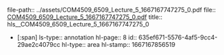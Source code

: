 file-path:: ../assets/COM4509_6509_Lecture_5_1667167747275_0.pdf
file:: [COM4509_6509_Lecture_5_1667167747275_0.pdf](../assets/COM4509_6509_Lecture_5_1667167747275_0.pdf)
title:: hls__COM4509_6509_Lecture_5_1667167747275_0

- [:span]
  ls-type:: annotation
  hl-page:: 8
  id:: 635ef671-5576-4af5-9cc4-29ae2c4079cc
  hl-type:: area
  hl-stamp:: 1667167856519